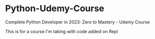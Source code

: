 # Python-Udemy-Course
Complete Python Developer in 2023: Zero to Mastery - Udemy Course 

This is for a course I'm taking with code added on Repl
